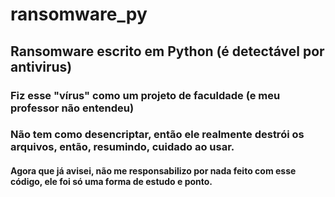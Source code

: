 # ransomware_py
 ## Ransomware escrito em Python (é detectável por antivirus)

### Fiz esse "vírus" como um projeto de faculdade (e meu professor não entendeu)

### Não tem como desencriptar, então ele realmente destrói os arquivos, então, resumindo, cuidado ao usar. 
#### Agora que já avisei, não me responsabilizo por nada feito com esse código, ele foi só uma forma de estudo e ponto.
